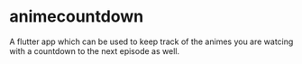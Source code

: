 # animecountdown

A flutter app which can be used to keep track of the animes you are watcing with a countdown to the next episode as well.
